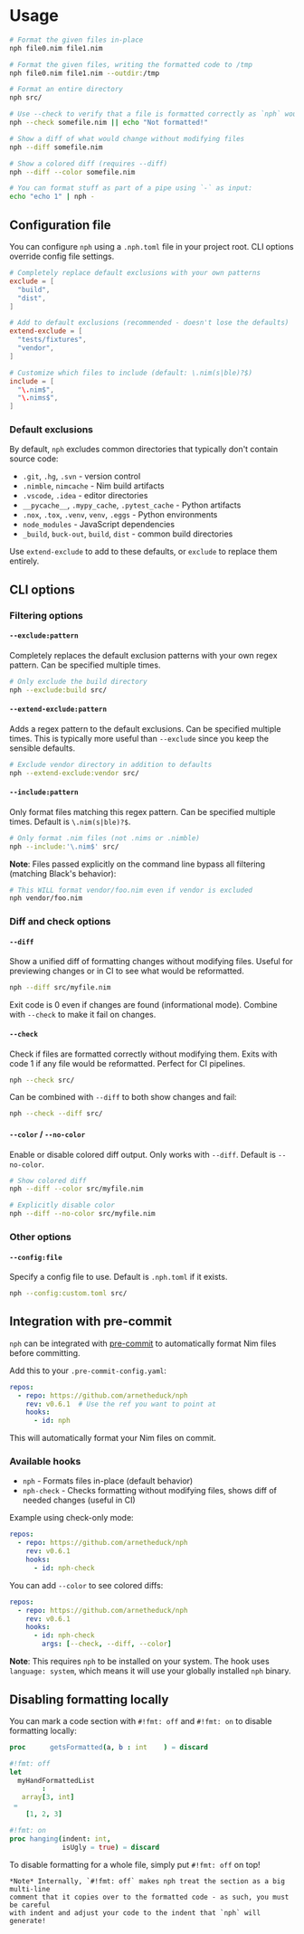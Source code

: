 # Usage

```sh
# Format the given files in-place
nph file0.nim file1.nim

# Format the given files, writing the formatted code to /tmp
nph file0.nim file1.nim --outdir:/tmp

# Format an entire directory
nph src/

# Use --check to verify that a file is formatted correctly as `nph` would - useful in CI
nph --check somefile.nim || echo "Not formatted!"

# Show a diff of what would change without modifying files
nph --diff somefile.nim

# Show a colored diff (requires --diff)
nph --diff --color somefile.nim

# You can format stuff as part of a pipe using `-` as input:
echo "echo 1" | nph -
```

## Configuration file

You can configure `nph` using a `.nph.toml` file in your project root. CLI
options override config file settings.

```toml
# Completely replace default exclusions with your own patterns
exclude = [
  "build",
  "dist",
]

# Add to default exclusions (recommended - doesn't lose the defaults)
extend-exclude = [
  "tests/fixtures",
  "vendor",
]

# Customize which files to include (default: \.nim(s|ble)?$)
include = [
  "\.nim$",
  "\.nims$",
]
```

### Default exclusions

By default, `nph` excludes common directories that typically don't contain
source code:

- `.git`, `.hg`, `.svn` - version control
- `.nimble`, `nimcache` - Nim build artifacts
- `.vscode`, `.idea` - editor directories
- `__pycache__`, `.mypy_cache`, `.pytest_cache` - Python artifacts
- `.nox`, `.tox`, `.venv`, `venv`, `.eggs` - Python environments
- `node_modules` - JavaScript dependencies
- `_build`, `buck-out`, `build`, `dist` - common build directories

Use `extend-exclude` to add to these defaults, or `exclude` to replace them
entirely.

## CLI options

### Filtering options

#### `--exclude:pattern`

Completely replaces the default exclusion patterns with your own regex pattern.
Can be specified multiple times.

```sh
# Only exclude the build directory
nph --exclude:build src/
```

#### `--extend-exclude:pattern`

Adds a regex pattern to the default exclusions. Can be specified multiple times.
This is typically more useful than `--exclude` since you keep the sensible
defaults.

```sh
# Exclude vendor directory in addition to defaults
nph --extend-exclude:vendor src/
```

#### `--include:pattern`

Only format files matching this regex pattern. Can be specified multiple times.
Default is `\.nim(s|ble)?$`.

```sh
# Only format .nim files (not .nims or .nimble)
nph --include:'\.nim$' src/
```

**Note**: Files passed explicitly on the command line bypass all filtering
(matching Black's behavior):

```sh
# This WILL format vendor/foo.nim even if vendor is excluded
nph vendor/foo.nim
```

### Diff and check options

#### `--diff`

Show a unified diff of formatting changes without modifying files. Useful for
previewing changes or in CI to see what would be reformatted.

```sh
nph --diff src/myfile.nim
```

Exit code is 0 even if changes are found (informational mode). Combine with
`--check` to make it fail on changes.

#### `--check`

Check if files are formatted correctly without modifying them. Exits with code 1
if any file would be reformatted. Perfect for CI pipelines.

```sh
nph --check src/
```

Can be combined with `--diff` to both show changes and fail:

```sh
nph --check --diff src/
```

#### `--color` / `--no-color`

Enable or disable colored diff output. Only works with `--diff`. Default is
`--no-color`.

```sh
# Show colored diff
nph --diff --color src/myfile.nim

# Explicitly disable color
nph --diff --no-color src/myfile.nim
```

### Other options

#### `--config:file`

Specify a config file to use. Default is `.nph.toml` if it exists.

```sh
nph --config:custom.toml src/
```

## Integration with pre-commit

`nph` can be integrated with [pre-commit](https://pre-commit.com/) to
automatically format Nim files before committing.

Add this to your `.pre-commit-config.yaml`:

```yaml
repos:
  - repo: https://github.com/arnetheduck/nph
    rev: v0.6.1  # Use the ref you want to point at
    hooks:
      - id: nph
```

This will automatically format your Nim files on commit.

### Available hooks

- `nph` - Formats files in-place (default behavior)
- `nph-check` - Checks formatting without modifying files, shows diff of needed
  changes (useful in CI)

Example using check-only mode:

```yaml
repos:
  - repo: https://github.com/arnetheduck/nph
    rev: v0.6.1
    hooks:
      - id: nph-check
```

You can add `--color` to see colored diffs:

```yaml
repos:
  - repo: https://github.com/arnetheduck/nph
    rev: v0.6.1
    hooks:
      - id: nph-check
        args: [--check, --diff, --color]
```

**Note**: This requires `nph` to be installed on your system. The hook uses
`language: system`, which means it will use your globally installed `nph`
binary.

## Disabling formatting locally

You can mark a code section with `#!fmt: off` and `#!fmt: on` to disable
formatting locally:

```nim
proc      getsFormatted(a, b : int    ) = discard

#!fmt: off
let
  myHandFormattedList
        :
   array[3, int]
 =
    [1, 2, 3]

#!fmt: on
proc hanging(indent: int,
             isUgly = true) = discard
```

To disable formatting for a whole file, simply put `#!fmt: off` on top!

```admonish note
*Note* Internally, `#!fmt: off` makes nph treat the section as a big multi-line
comment that it copies over to the formatted code - as such, you must be careful
with indent and adjust your code to the indent that `nph` will generate!
```

